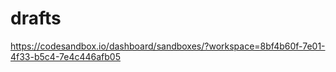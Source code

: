 # drafts
https://codesandbox.io/dashboard/sandboxes/?workspace=8bf4b60f-7e01-4f33-b5c4-7e4c446afb05
